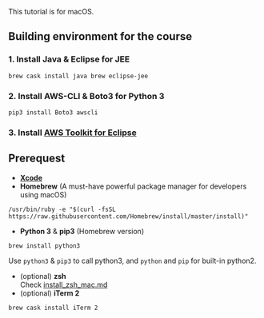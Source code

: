 This tutorial is for macOS.

## Building environment for the course

### 1. Install Java & Eclipse for JEE
```
brew cask install java brew eclipse-jee
```
### 2. Install AWS-CLI & Boto3 for Python 3
```
pip3 install Boto3 awscli
```

### 3. Install [AWS Toolkit for Eclipse](https://docs.aws.amazon.com/toolkit-for-eclipse/v1/user-guide/getting-started.html)

## Prerequest
* [**Xcode**](https://itunes.apple.com/us/app/xcode/id497799835?mt=12)
* **Homebrew** (A must-have powerful package manager for developers using macOS)
```
/usr/bin/ruby -e "$(curl -fsSL https://raw.githubusercontent.com/Homebrew/install/master/install)"
```
* **Python 3** & **pip3** (Homebrew version)
```
brew install python3
```
Use `python3` & `pip3` to call python3, and `python` and `pip` for built-in python2.
* (optional) **zsh**    
Check [install_zsh_mac.md](./install_zsh_mac.md)
* (optional) **iTerm 2**    
```
brew cask install iTerm 2
```